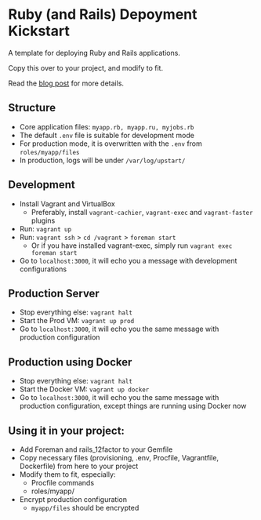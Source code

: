 # Ruby (and Rails) Depoyment Kickstart

A template for deploying Ruby and Rails applications.

Copy this over to your project, and modify to fit.

Read the [blog post](https://medium.com/@rdsubhas/36d7ab726d99) for more details.

## Structure

* Core application files: `myapp.rb, myapp.ru, myjobs.rb`
* The default `.env` file is suitable for development mode
* For production mode, it is overwritten with the `.env` from `roles/myapp/files`
* In production, logs will be under `/var/log/upstart/`

## Development

* Install Vagrant and VirtualBox
  * Preferably, install `vagrant-cachier`, `vagrant-exec` and `vagrant-faster` plugins
* Run: `vagrant up`
* Run: `vagrant ssh` > `cd /vagrant` > `foreman start`
  * Or if you have installed vagrant-exec, simply run `vagrant exec foreman start`
* Go to `localhost:3000`, it will echo you a message with development configurations

## Production Server

* Stop everything else: `vagrant halt`
* Start the Prod VM: `vagrant up prod`
* Go to `localhost:3000`, it will echo you the same message with production configuration

## Production using Docker

* Stop everything else: `vagrant halt`
* Start the Docker VM: `vagrant up docker`
* Go to `localhost:3000`, it will echo you the same message with production configuration, except things are running using Docker now

## Using it in your project:

* Add Foreman and rails_12factor to your Gemfile
* Copy necessary files (provisioning, .env, Procfile, Vagrantfile, Dockerfile) from here to your project
* Modify them to fit, especially:
  * Procfile commands
  * roles/myapp/
* Encrypt production configuration
  * `myapp/files` should be encrypted

